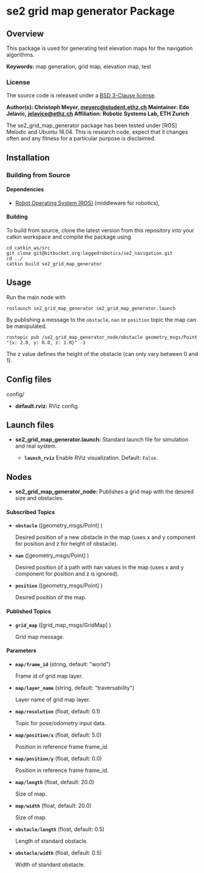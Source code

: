 # se2 grid map generator Package

## Overview

This package is used for generating test elevation maps for the navigation algorithms.

**Keywords:** map generation, grid map, elevation map, test

### License

The source code is released under a [BSD 3-Clause license](ros_package_template/LICENSE).

**Author(s): Christoph Meyer, [meyerc@student.ethz.ch](meyerc@student.ethz.ch)
**Maintainer:** Edo Jelavic, [jelavice@ethz.ch](jelavice@ethz.ch)
Affiliation: Robotic Systems Lab, ETH Zurich**

The se2_grid_map_generator package has been tested under [ROS] Melodic and Ubuntu 18.04. This is research code, expect 
that it changes often and any fitness for a particular purpose is disclaimed.


## Installation

### Building from Source

#### Dependencies

- [Robot Operating System (ROS)](http://wiki.ros.org) (middleware for robotics),

#### Building

To build from source, clone the latest version from this repository into your catkin workspace and compile the package using

	cd catkin_ws/src
	git clone git@bitbucket.org:leggedrobotics/se2_navigation.git	
	cd ../
	catkin build se2_grid_map_generator


## Usage

Run the main node with

	roslaunch se2_grid_map_generator se2_grid_map_generator.launch
	
By publishing a message to the `obstacle`, `nan` or `position` topic the map can be manipulated.
 
    rostopic pub /se2_grid_map_generator_node/obstacle geometry_msgs/Point "{x: 2.0, y: 0.0, z: 1.0}" -1

The z value defines the height of the obstacle (can only vary between 0 and 1).
    
## Config files

config/

* **default.rviz:** RViz config.

## Launch files

* **se2_grid_map_generator.launch:** Standard launch file for simulation and real system.
    
     - **`launch_rviz`** Enable RViz visualization. Default: `False`.
     
## Nodes

* **se2_grid_map_generator_node:**  Publishes a grid map with the desired size and obstacles.

#### Subscribed Topics 

* **`obstacle`** ([geometry_msgs/Point] )

	Desired position of a new obstacle in the map (uses x and y component for position and z for height of obstacle).

* **`nan`** ([geometry_msgs/Point] )

  Desired position of a path with nan values in the map (uses x and y component for position and z is ignored).

* **`position`** ([geometry_msgs/Point] )

	Desired position of the map.
	
#### Published Topics

* **`grid_map`** ([grid_map_msgs/GridMap] )

	Grid map message. 

#### Parameters

* **`map/frame_id`** (string, default: "world")

    Frame id of grid map layer.
    
* **`map/layer_name`** (string, default: "traversability")

    Layer name of grid map layer.
    	
* **`map/resolution`** (float, default: 0.1)

	Topic for pose/odometry input data.
	
* **`map/position/x`** (float, default: 5.0)

	Position in reference frame frame_id.

* **`map/position/y`** (float, default: 0.0)

    Position in reference frame frame_id.
	
* **`map/length`** (float, default: 20.0)

	Size of map.

* **`map/width`** (float, default: 20.0)

	Size of map.
	
* **`obstacle/length`** (float, default: 0.5)

	Length of standard obstacle.
	
* **`obstacle/width`** (float, default: 0.5)

	Width of standard obstacle.